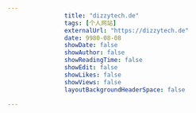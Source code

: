 ---
                title: "dizzytech.de"
                tags: [个人网站]
                externalUrl: "https://dizzytech.de"
                date: 9980-08-08
                showDate: false
                showAuthor: false
                showReadingTime: false
                showEdit: false
                showLikes: false
                showViews: false
                layoutBackgroundHeaderSpace: false
                ---

